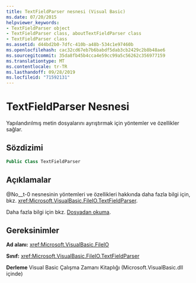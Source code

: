 ```yaml
---
title: TextFieldParser nesnesi (Visual Basic)
ms.date: 07/20/2015
helpviewer_keywords:
- TextFieldParser object
- TextFieldParser class, aboutTextFieldParser class
- TextFieldParser class
ms.assetid: d44bd2b0-7dfc-410b-a48b-534c1e97460b
ms.openlocfilehash: cac32cd67eb7b6babdf5dab3cb2429c2b8b48ae6
ms.sourcegitcommit: 35da8fb45b4cca4e59cc99a5c56262c356977159
ms.translationtype: MT
ms.contentlocale: tr-TR
ms.lasthandoff: 09/28/2019
ms.locfileid: "71592131"
---
```

# <a name="textfieldparser-object"></a>TextFieldParser Nesnesi
Yapılandırılmış metin dosyalarını ayrıştırmak için yöntemler ve özellikler sağlar.  
  
## <a name="syntax"></a>Sözdizimi  
  
```vb  
Public Class TextFieldParser  
```  
  
## <a name="remarks"></a>Açıklamalar  
 @No__t-0 nesnesinin yöntemleri ve özellikleri hakkında daha fazla bilgi için, bkz. <xref:Microsoft.VisualBasic.FileIO.TextFieldParser>.  
  
 Daha fazla bilgi için bkz. [Dosyadan okuma](../../../visual-basic/developing-apps/programming/drives-directories-files/reading-from-files.md).  
  
## <a name="requirements"></a>Gereksinimler  
 **Ad alanı:** <xref:Microsoft.VisualBasic.FileIO>  
  
 **Sınıf:** <xref:Microsoft.VisualBasic.FileIO.TextFieldParser>  
  
 **Derleme** Visual Basic Çalışma Zamanı Kitaplığı (Microsoft.VisualBasic.dll içinde)
